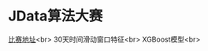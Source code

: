 JData算法大赛
======
[比赛地址](http://www.datafountain.cn/projects/jdata/)\<br>
30天时间滑动窗口特征\<br>
XGBoost模型\<br>
